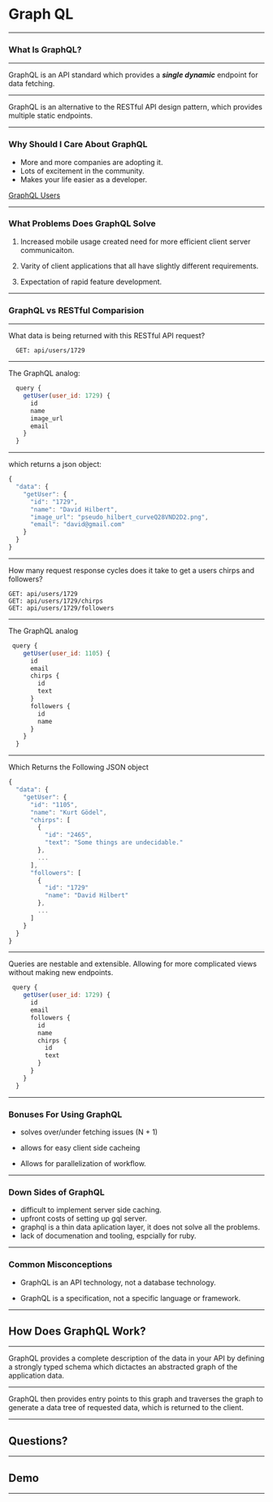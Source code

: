 # Graph QL

---

### What Is GraphQL?

---

GraphQL is an API standard which provides a ***single dynamic*** endpoint for data fetching.

---

GraphQL is an alternative to the RESTful API design pattern, which provides multiple static endpoints.

---

### Why Should I Care About GraphQL

- More and more companies are adopting it.
- Lots of excitement in the community.
- Makes your life easier as a developer.

[GraphQL Users](http://graphql.org/users/)

---

### What Problems Does GraphQL Solve

1. Increased mobile usage created need for more efficient client server communicaiton.

2. Varity of client applications that all have slightly different requirements.

3. Expectation of rapid feature development.

---

### GraphQL vs RESTful Comparision

---

What data is being returned with this RESTful API request?

```
  GET: api/users/1729
```

---

The GraphQL analog:

```javascript
  query {
    getUser(user_id: 1729) {
      id
      name
      image_url
      email
    }
  }
```

---

which returns a json object:

```javascript
{
  "data": {
    "getUser": {
      "id": "1729",
      "name": "David Hilbert",
      "image_url": "pseudo_hilbert_curveQ28VND2D2.png",
      "email": "david@gmail.com"
    }
  }
}
```

---

How many request response cycles does it take to get a users chirps and followers?

```
GET: api/users/1729
GET: api/users/1729/chirps
GET: api/users/1729/followers
```

---

The GraphQL analog

```javascript
 query {
    getUser(user_id: 1105) {
      id
      email
      chirps {
        id
        text
      }
      followers {
        id
        name
      }
    }
  }
```

---

Which Returns the Following JSON object

```javascript
{
  "data": {
    "getUser": {
      "id": "1105",
      "name": "Kurt Gödel",
      "chirps": [
        {
          "id": "2465",
          "text": "Some things are undecidable."
        },
        ...
      ],
      "followers": [
        {
          "id": "1729"
          "name": "David Hilbert"
        },
        ...
      ]
    }
  }
}
```

---

Queries are nestable and extensible.
Allowing for more complicated views without making new endpoints.

```javascript
 query {
    getUser(user_id: 1729) {
      id
      email
      followers {
        id
        name
        chirps {
          id
          text
        }
      }
    }
  }
```

---

### Bonuses For Using GraphQL

- solves over/under fetching issues (N + 1)

- allows for easy client side cacheing

- Allows for parallelization of workflow.

---

### Down Sides of GraphQL

- difficult to implement server side caching.
- upfront costs of setting up gql server.
- graphql is a thin data aplication layer, it does not solve all the problems.
- lack of documenation and tooling, espcially for ruby.

---

### Common Misconceptions

- GraphQL is an API technology, not a database technology.

- GraphQL is a specification, not a specific language or framework.

---

## How Does GraphQL Work?

---

GraphQL provides a complete description of the data in your API by defining a strongly typed schema which dictactes an abstracted graph of the application data.

---

GraphQL then provides entry points to this graph and traverses the graph to generate a data tree of requested data, which is returned to the client.

___


## Questions?

---

## Demo

---
